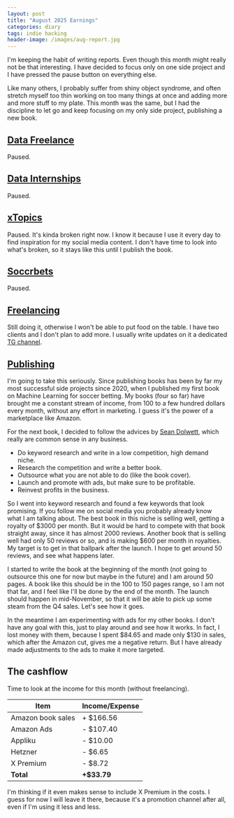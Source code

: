 ```yaml
---
layout: post
title: "August 2025 Earnings"
categories: diary
tags: indie hacking
header-image: /images/aug-report.jpg
---
```


I'm keeping the habit of writing reports. Even though this month might really not be that interesting. I have decided to focus only on one side project and I have pressed the pause button on everything else.

Like many others, I probably suffer from shiny object syndrome, and often stretch myself too thin working on too many things at once and adding more and more stuff to my plate. This month was the same, but I had the discipline to let go and keep focusing on my only side project, publishing a new book.

## [Data Freelance][tg-datafreelance]

Paused.

## [Data Internships][datainternships]

Paused.

## [xTopics][xtopics]

Paused. It's kinda broken right now. I know it because I use it every day to find inspiration for my social media content. I don't have time to look into what's broken, so it stays like this until I publish the book.

## [Soccrbets][soccrbets]

Paused.

## [Freelancing][personal]

Still doing it, otherwise I won't be able to put food on the table. I have two clients and I don't plan to add more. I usually write updates on it a dedicated [TG channel][tg-datafreelance].

## [Publishing][publishing]

I'm going to take this seriously. Since publishing books has been by far my most successful side projects since 2020, when I published my first book on Machine Learning for soccer betting. My books (four so far) have brought me a constant stream of income, from 100 to a few hundred dollars every month, without any effort in marketing. I guess it's the power of a marketplace like Amazon.

For the next book, I decided to follow the advices by [Sean Dolwett][sean], which really are common sense in any business.

- Do keyword research and write in a low competition, high demand niche.
- Research the competition and write a better book.
- Outsource what you are not able to do (like the book cover).
- Launch and promote with ads, but make sure to be profitable.
- Reinvest profits in the business.

So I went into keyword research and found a few keywords that look promising. If you follow me on social media you probably already know what I am talking about. The best book in this niche is selling well, getting a royalty of $3000 per month. But it would be hard to compete with that book straight away, since it has almost 2000 reviews. Another book that is selling well had only 50 reviews or so, and is making $600 per month in royalties. My target is to get in that ballpark after the launch. I hope to get around 50 reviews, and see what happens later.

I started to write the book at the beginning of the month (not going to outsource this one for now but maybe in the future) and I am around 50 pages. A book like this should be in the 100 to 150 pages range, so I am not that far, and I feel like I'll be done by the end of the month. The launch should happen in mid-November, so that it will be able to pick up some steam from the Q4 sales. Let's see how it goes.

In the meantime I am experimenting with ads for my other books. I don't have any goal with this, just to play around and see how it works. In fact, I lost money with them, because I spent $84.65 and made only $130 in sales, which after the Amazon cut, gives me a negative return. But I have already made adjustments to the ads to make it more targeted.

## The cashflow

Time to look at the income for this month (without freelancing).

| Item              | Income/Expense |
| ----------------- | -------------- |
| Amazon book sales | + $166.56      |
| Amazon Ads        | - $107.40      |
| Appliku           | - $10.00       |
| Hetzner           | - $6.65        |
| X Premium         | - $8.72        |
| **Total**         | **+$33.79**    |

I'm thinking if it even makes sense to include X Premium in the costs. I guess for now I will leave it there, because it's a promotion channel after all, even if I'm using it less and less.

[soccrbets]: https://soccrbets.com
[xtopics]: https://xtopics.co
[personal]: https://x.com/tropianhs
[datainternships]: https://datainternships.co
[telegram-soccrbets]: https://t.me/soccrbets
[tg-datafreelance]: https://t.me/datafreelance
[xtopics-plug]: https://x.com/tropianhs/status/1929904801904521512
[publishing]: https://www.amazon.com/author/antoniotropiano
[sean]: https://www.youtube.com/@SeanDollwet
